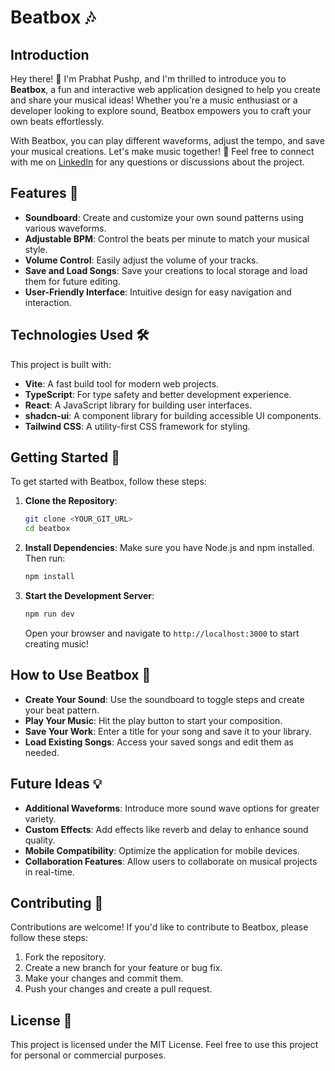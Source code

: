 # Beatbox 🎶

## Introduction
Hey there! 👋 I'm Prabhat Pushp, and I'm thrilled to introduce you to **Beatbox**, a fun and interactive web application designed to help you create and share your musical ideas! Whether you're a music enthusiast or a developer looking to explore sound, Beatbox empowers you to craft your own beats effortlessly.

With Beatbox, you can play different waveforms, adjust the tempo, and save your musical creations. Let's make music together! 🎵 Feel free to connect with me on [LinkedIn](https://www.linkedin.com/in/prabhat-pushp) for any questions or discussions about the project.

## Features 🌟
- **Soundboard**: Create and customize your own sound patterns using various waveforms.
- **Adjustable BPM**: Control the beats per minute to match your musical style.
- **Volume Control**: Easily adjust the volume of your tracks.
- **Save and Load Songs**: Save your creations to local storage and load them for future editing.
- **User-Friendly Interface**: Intuitive design for easy navigation and interaction.

## Technologies Used 🛠️
This project is built with:
- **Vite**: A fast build tool for modern web projects.
- **TypeScript**: For type safety and better development experience.
- **React**: A JavaScript library for building user interfaces.
- **shadcn-ui**: A component library for building accessible UI components.
- **Tailwind CSS**: A utility-first CSS framework for styling.

## Getting Started 🚀
To get started with Beatbox, follow these steps:

1. **Clone the Repository**:
   ```bash
   git clone <YOUR_GIT_URL>
   cd beatbox
   ```

2. **Install Dependencies**:
   Make sure you have Node.js and npm installed. Then run:
   ```bash
   npm install
   ```

3. **Start the Development Server**:
   ```bash
   npm run dev
   ```
   Open your browser and navigate to `http://localhost:3000` to start creating music!

## How to Use Beatbox 🎹
- **Create Your Sound**: Use the soundboard to toggle steps and create your beat pattern.
- **Play Your Music**: Hit the play button to start your composition.
- **Save Your Work**: Enter a title for your song and save it to your library.
- **Load Existing Songs**: Access your saved songs and edit them as needed.

## Future Ideas 💡
- **Additional Waveforms**: Introduce more sound wave options for greater variety.
- **Custom Effects**: Add effects like reverb and delay to enhance sound quality.
- **Mobile Compatibility**: Optimize the application for mobile devices.
- **Collaboration Features**: Allow users to collaborate on musical projects in real-time.

## Contributing 🤝
Contributions are welcome! If you'd like to contribute to Beatbox, please follow these steps:
1. Fork the repository.
2. Create a new branch for your feature or bug fix.
3. Make your changes and commit them.
4. Push your changes and create a pull request.

## License 📜
This project is licensed under the MIT License. Feel free to use this project for personal or commercial purposes.
